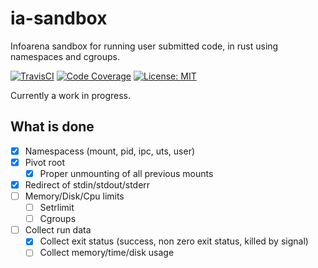 ia-sandbox
==========
Infoarena sandbox for running user submitted code, in rust using namespaces and cgroups.

[![TravisCI](https://travis-ci.org/adrian-budau/ia-sandbox.svg?branch=master)](https://travis-ci.org/adrian-budau/io-sandbox)
[![Code Coverage](https://codecov.io/gh/adrian-budau/ia-sandbox/branch/master/graph/badge.svg)](https://codecov.io/gh/adrian-budau/ia-sandbox)
[![License: MIT](https://img.shields.io/badge/License-MIT-yellow.svg)](https://opensource.org/licenses/MIT)

Currently a work in progress.

What is done
------------

- [x] Namespacess (mount, pid, ipc, uts, user)
- [x] Pivot root 
    - [x] Proper unmounting of all previous mounts
- [x] Redirect of stdin/stdout/stderr
- [ ] Memory/Disk/Cpu limits
    - [ ] Setrlimit
    - [ ] Cgroups
- [ ] Collect run data
    - [x] Collect exit status (success, non zero exit status, killed by signal)
    - [ ] Collect memory/time/disk usage
